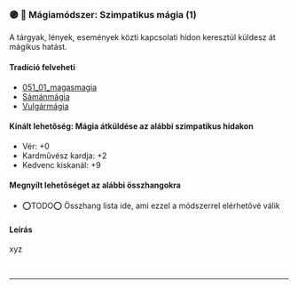 ### 🟣 💫 Mágiamódszer: Szimpatikus mágia (1)

A tárgyak, lények, események közti kapcsolati hídon keresztül küldesz át mágikus hatást.

#### Tradíció felveheti

- [051_01_magasmagia](../051_01_magasmagia.md)
- [Sámánmágia](../051_07_samanmagia.md)
- [Vulgármágia](../051_02_vulgarmagia.md)

#### Kínált lehetőség: Mágia átküldése az alábbi szimpatikus hidakon

- Vér: +0
- Kardművész kardja: +2
- Kedvenc kiskanál: +9

#### Megnyílt lehetőséget az alábbi összhangokra

- ⭕TODO⭕ Összhang lista ide, ami ezzel a módszerrel elérhetővé válik

#### Leírás

xyz

<br />

---
